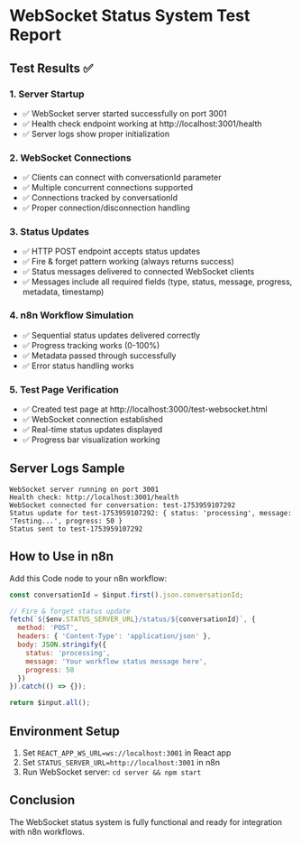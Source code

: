 # WebSocket Status System Test Report

## Test Results ✅

### 1. Server Startup
- ✅ WebSocket server started successfully on port 3001
- ✅ Health check endpoint working at http://localhost:3001/health
- ✅ Server logs show proper initialization

### 2. WebSocket Connections
- ✅ Clients can connect with conversationId parameter
- ✅ Multiple concurrent connections supported
- ✅ Connections tracked by conversationId
- ✅ Proper connection/disconnection handling

### 3. Status Updates
- ✅ HTTP POST endpoint accepts status updates
- ✅ Fire & forget pattern working (always returns success)
- ✅ Status messages delivered to connected WebSocket clients
- ✅ Messages include all required fields (type, status, message, progress, metadata, timestamp)

### 4. n8n Workflow Simulation
- ✅ Sequential status updates delivered correctly
- ✅ Progress tracking works (0-100%)
- ✅ Metadata passed through successfully
- ✅ Error status handling works

### 5. Test Page Verification
- ✅ Created test page at http://localhost:3000/test-websocket.html
- ✅ WebSocket connection established
- ✅ Real-time status updates displayed
- ✅ Progress bar visualization working

## Server Logs Sample
```
WebSocket server running on port 3001
Health check: http://localhost:3001/health
WebSocket connected for conversation: test-1753959107292
Status update for test-1753959107292: { status: 'processing', message: 'Testing...', progress: 50 }
Status sent to test-1753959107292
```

## How to Use in n8n

Add this Code node to your n8n workflow:

```javascript
const conversationId = $input.first().json.conversationId;

// Fire & forget status update
fetch(`${$env.STATUS_SERVER_URL}/status/${conversationId}`, {
  method: 'POST',
  headers: { 'Content-Type': 'application/json' },
  body: JSON.stringify({
    status: 'processing',
    message: 'Your workflow status message here',
    progress: 50
  })
}).catch(() => {});

return $input.all();
```

## Environment Setup
1. Set `REACT_APP_WS_URL=ws://localhost:3001` in React app
2. Set `STATUS_SERVER_URL=http://localhost:3001` in n8n
3. Run WebSocket server: `cd server && npm start`

## Conclusion
The WebSocket status system is fully functional and ready for integration with n8n workflows.